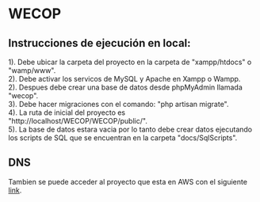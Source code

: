 # WECOP

## Instrucciones de ejecución en local:
1). Debe ubicar la carpeta del proyecto en la carpeta de "xampp/htdocs" o "wamp/www".  
2). Debe activar los servicos de MySQL y Apache en Xampp o Wampp.  
2). Despues debe crear una base de datos desde phpMyAdmin llamada "wecop".  
3). Debe hacer migraciones con el comando: "php artisan migrate".  
4). La ruta de inicial del proyecto es "http://localhost/WECOP/WECOP/public/".  
5). La base de datos estara vacia por lo tanto debe crear datos ejecutando los scripts de SQL que se encuentran en la carpeta "docs/SqlScripts".  

## DNS
Tambien se puede acceder al proyecto que esta en AWS con el siguiente [link](http://ec2-52-86-218-146.compute-1.amazonaws.com/WECOP/WECOP/public/).
